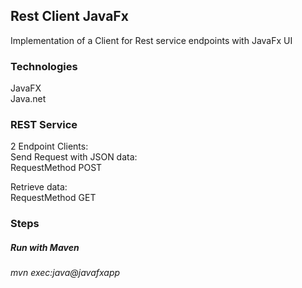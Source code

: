 ## Rest Client JavaFx
Implementation of a Client for Rest service endpoints with JavaFx UI<br />



### Technologies
JavaFX  <br />
Java.net  <br />


### REST Service
2 Endpoint Clients:  <br />
Send Request with JSON data:  <br />
RequestMethod POST   <br />

Retrieve data:  <br />
RequestMethod GET <br />



### Steps
##### Run with Maven 
*mvn exec:java@javafxapp* <br />








